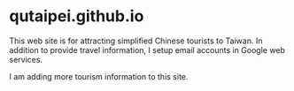 # qutaipei.github.io

This web site is for attracting simplified Chinese tourists to Taiwan. In addition to provide travel information, I setup email accounts in Google web services.

I am adding more tourism information to this site.
